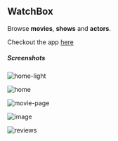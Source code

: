 ## WatchBox

Browse **movies**, **shows** and **actors**.

Checkout the app [here](https://watchbox-watchbox.herokuapp.com/)

##### Screenshots

![home-light](![home](https://res.cloudinary.com/dyr3j7rgu/image/upload/v1627489427/watchbox/Screenshot_2021-07-28_at_9.38.40_PM_pthzze.png))

![home](https://res.cloudinary.com/dyr3j7rgu/image/upload/v1627489427/watchbox/Screenshot_2021-07-28_at_9.38.40_PM_pthzze.png)

![movie-page](https://res.cloudinary.com/dyr3j7rgu/image/upload/v1627489427/watchbox/Screenshot_2021-07-28_at_9.52.24_PM_frtqzr.png)

![image](https://res.cloudinary.com/dyr3j7rgu/image/upload/v1627489428/watchbox/Screenshot_2021-07-28_at_9.53.11_PM_eoaqi4.png)

![reviews](https://res.cloudinary.com/dyr3j7rgu/image/upload/v1627489426/watchbox/Screenshot_2021-07-28_at_9.53.28_PM_hjjwot.png)
